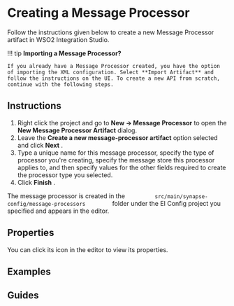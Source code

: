 # Creating a Message Processor

Follow the instructions given below to create a new Message Processor artifact in WSO2 Integration Studio.

!!! tip
    **Importing a Message Processor?**

    If you already have a Message Processor created, you have the option of importing the XML configuration. Select **Import Artifact** and follow the instructions on the UI. To create a new API from scratch, continue with the following steps.

## Instructions

1.  Right click the project and go to **New → Message Processor** to open the **New Message Processor Artifact** dialog.
2.  Leave the **Create a new message-processor artifact** option selected and click **Next** .
3.  Type a unique name for this message processor, specify the type of processor you're creating, specify the message store this processor applies to, and then specify values for the other fields required to create the processor type you selected.
4.  Click **Finish** . 

The message processor is created in the `          src/main/synapse-config/message-processors         ` folder under the EI Config project you specified and appears in the editor. 

## Properties

You can click its icon in the editor to view its properties.

## Examples

## Guides
